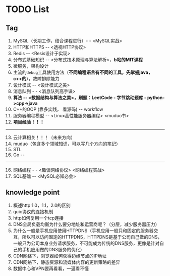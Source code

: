 # TODO List

## Tag
1. MySQL（长期工作，结合课程进行）- - <MySQL实战> 
3. HTTP和HTTPS -- <透视HTTP协议>
4. Redis -- <Resis设计于实现>
4. 分布式基础知识 -- <分布式技术原理与算法解析>，**b站的MIT课程**
5. 微服务，架构设计
6. 主流的`debug`工具使用方法（**不同编程语言有不同的工具，先掌握java，c++的**），故障排除能力
8. 设计模式 -- <设计模式之美>
9. 消息队列 - - <消息队列高手课> 
10. **算法 -- <数据结构与算法之美>，刷题：LeetCode - 字节跳动题库 - python->cpp->java**
11. C++的OOP (靠多实践， 看源码) -- workflow
12. 服务器编程模型 -- <Linux高性能服务器编程> <muduo书>
12. **项目经验！！！**

----------------------------------------

13. 云计算相关！！！（未来方向）
14. muduo（包含多个领域知识，可以写几个方向的笔记）
15. STL
16. Go -- <The Go Programming Language>

----------------------------------------

16. 网络编程 - - <趣谈网络协议> <网络编程实战>
17. SQL基础 -- <MySQL必知必会>

## knowledge point

1. 概述http 1.0，1.1，2.0的区别
2. quic协议的连接机制
3. http如何复用一个tcp连接
4. DNS全局负载均衡为什么要分地址和运营商呢？（分层，减少服务器压力）
5. 为什么一般是手机应用使用HTTPDNS（手机应用一般只和固定的服务器交互，所以可以访问固定的HTTPDNS，HTTPDNS是基于公司自己做的DNS，一般只为公司本身业务请求服务，不可能成为传统的DNS服务，更像是针对自己的手机应用做的DNS服务的优化）
6. CDN网络下，浏览器如何获得边缘节点的IP地址
7. CDN网络下，静态资源和流媒体内容的更新策略的差异
8. 数据中心和VPN要再看看，一遍看不懂
